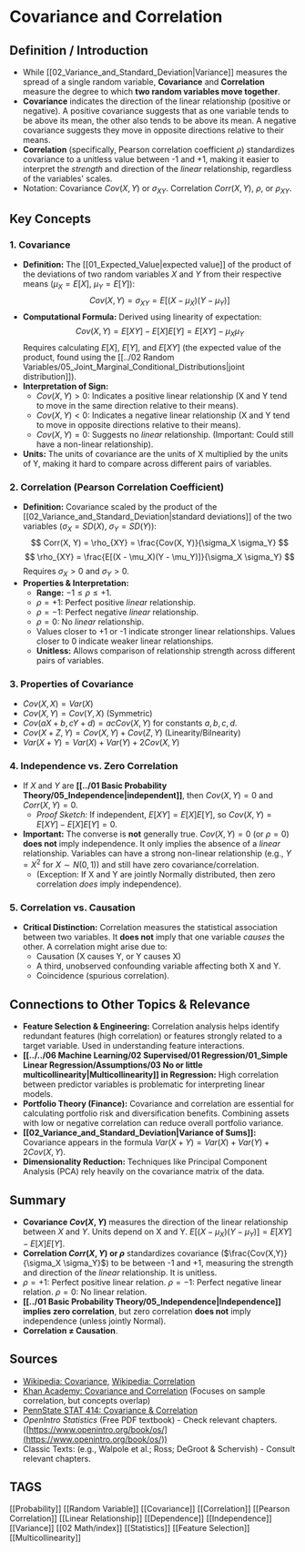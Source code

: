 # Covariance and Correlation

## Definition / Introduction
*   While [[02_Variance_and_Standard_Deviation|Variance]] measures the spread of a single random variable, **Covariance** and **Correlation** measure the degree to which **two random variables move together**.
*   **Covariance** indicates the direction of the linear relationship (positive or negative). A positive covariance suggests that as one variable tends to be above its mean, the other also tends to be above its mean. A negative covariance suggests they move in opposite directions relative to their means.
*   **Correlation** (specifically, Pearson correlation coefficient $\rho$) standardizes covariance to a unitless value between -1 and +1, making it easier to interpret the *strength* and direction of the *linear* relationship, regardless of the variables' scales.
*   Notation: Covariance $Cov(X, Y)$ or $\sigma_{XY}$. Correlation $Corr(X, Y)$, $\rho$, or $\rho_{XY}$.

## Key Concepts

### 1. Covariance
*   **Definition:** The [[01_Expected_Value|expected value]] of the product of the deviations of two random variables $X$ and $Y$ from their respective means ($\mu_X = E[X]$, $\mu_Y = E[Y]$):
    $$ Cov(X, Y) = \sigma_{XY} = E[(X - \mu_X)(Y - \mu_Y)] $$
*   **Computational Formula:** Derived using linearity of expectation:
    $$ Cov(X, Y) = E[XY] - E[X]E[Y] = E[XY] - \mu_X \mu_Y $$
    Requires calculating $E[X]$, $E[Y]$, and $E[XY]$ (the expected value of the product, found using the [[../02 Random Variables/05_Joint_Marginal_Conditional_Distributions|joint distribution]]).
*   **Interpretation of Sign:**
    *   $Cov(X, Y) > 0$: Indicates a positive linear relationship (X and Y tend to move in the same direction relative to their means).
    *   $Cov(X, Y) < 0$: Indicates a negative linear relationship (X and Y tend to move in opposite directions relative to their means).
    *   $Cov(X, Y) = 0$: Suggests no *linear* relationship. (Important: Could still have a non-linear relationship).
*   **Units:** The units of covariance are the units of X multiplied by the units of Y, making it hard to compare across different pairs of variables.

### 2. Correlation (Pearson Correlation Coefficient)
*   **Definition:** Covariance scaled by the product of the [[02_Variance_and_Standard_Deviation|standard deviations]] of the two variables ($\sigma_X = SD(X)$, $\sigma_Y = SD(Y)$):
    $$ Corr(X, Y) = \rho_{XY} = \frac{Cov(X, Y)}{\sigma_X \sigma_Y} $$
    $$ \rho_{XY} = \frac{E[(X - \mu_X)(Y - \mu_Y)]}{\sigma_X \sigma_Y} $$
    Requires $\sigma_X > 0$ and $\sigma_Y > 0$.
*   **Properties & Interpretation:**
    *   **Range:** $-1 \le \rho \le +1$.
    *   $\rho = +1$: Perfect positive *linear* relationship.
    *   $\rho = -1$: Perfect negative *linear* relationship.
    *   $\rho = 0$: No *linear* relationship.
    *   Values closer to +1 or -1 indicate stronger linear relationships. Values closer to 0 indicate weaker linear relationships.
    *   **Unitless:** Allows comparison of relationship strength across different pairs of variables.

### 3. Properties of Covariance
*   $Cov(X, X) = Var(X)$
*   $Cov(X, Y) = Cov(Y, X)$ (Symmetric)
*   $Cov(aX + b, cY + d) = ac Cov(X, Y)$ for constants $a, b, c, d$.
*   $Cov(X + Z, Y) = Cov(X, Y) + Cov(Z, Y)$ (Linearity/Bilnearity)
*   $Var(X+Y) = Var(X) + Var(Y) + 2 Cov(X, Y)$

### 4. Independence vs. Zero Correlation
*   If $X$ and $Y$ are **[[../01 Basic Probability Theory/05_Independence|independent]]**, then $Cov(X, Y) = 0$ and $Corr(X, Y) = 0$.
    *   *Proof Sketch:* If independent, $E[XY] = E[X]E[Y]$, so $Cov(X, Y) = E[XY] - E[X]E[Y] = 0$.
*   **Important:** The converse is **not** generally true. $Cov(X, Y) = 0$ (or $\rho = 0$) **does not** imply independence. It only implies the absence of a *linear* relationship. Variables can have a strong non-linear relationship (e.g., $Y = X^2$ for $X \sim N(0,1)$) and still have zero covariance/correlation.
    *   (Exception: If X and Y are jointly Normally distributed, then zero correlation *does* imply independence).

### 5. Correlation vs. Causation
*   **Critical Distinction:** Correlation measures the statistical association between two variables. It **does not** imply that one variable *causes* the other. A correlation might arise due to:
    *   Causation (X causes Y, or Y causes X)
    *   A third, unobserved confounding variable affecting both X and Y.
    *   Coincidence (spurious correlation).

## Connections to Other Topics & Relevance
*   **Feature Selection & Engineering:** Correlation analysis helps identify redundant features (high correlation) or features strongly related to a target variable. Used in understanding feature interactions.
*   **[[../../06 Machine Learning/02 Supervised/01 Regression/01_Simple Linear Regression/Assumptions/03 No or little multicollinearity|Multicollinearity]] in Regression:** High correlation between predictor variables is problematic for interpreting linear models.
*   **Portfolio Theory (Finance):** Covariance and correlation are essential for calculating portfolio risk and diversification benefits. Combining assets with low or negative correlation can reduce overall portfolio variance.
*   **[[02_Variance_and_Standard_Deviation|Variance of Sums]]:** Covariance appears in the formula $Var(X + Y) = Var(X) + Var(Y) + 2 Cov(X, Y)$.
*   **Dimensionality Reduction:** Techniques like Principal Component Analysis (PCA) rely heavily on the covariance matrix of the data.

## Summary
*   **Covariance $Cov(X, Y)$** measures the direction of the linear relationship between $X$ and $Y$. Units depend on X and Y. $E[(X-\mu_X)(Y-\mu_Y)] = E[XY] - E[X]E[Y]$.
*   **Correlation $Corr(X, Y)$ or $\rho$** standardizes covariance ($\frac{Cov(X,Y)}{\sigma_X \sigma_Y}$) to be between -1 and +1, measuring the strength and direction of the *linear* relationship. It is unitless.
*   $\rho = +1$: Perfect positive linear relation. $\rho = -1$: Perfect negative linear relation. $\rho = 0$: No linear relation.
*   **[[../01 Basic Probability Theory/05_Independence|Independence]] implies zero correlation**, but zero correlation **does not** imply independence (unless jointly Normal).
*   **Correlation $\neq$ Causation**.

## Sources
*   [Wikipedia: Covariance](https://en.wikipedia.org/wiki/Covariance), [Wikipedia: Correlation](https://en.wikipedia.org/wiki/Correlation)
*   [Khan Academy: Covariance and Correlation](https://www.khanacademy.org/math/statistics-probability/describing-relationships-quantitative-data/correlation-coefficient-r/v/correlation-and-causality) (Focuses on sample correlation, but concepts overlap)
*   [PennState STAT 414: Covariance & Correlation](https://online.stat.psu.edu/stat414/lesson/21/21.1)
*   *OpenIntro Statistics* (Free PDF textbook) - Check relevant chapters. ([https://www.openintro.org/book/os/](https://www.openintro.org/book/os/))
*   Classic Texts: (e.g., Walpole et al.; Ross; DeGroot & Schervish) - Consult relevant chapters.

## TAGS
[[Probability]] [[Random Variable]] [[Covariance]] [[Correlation]] [[Pearson Correlation]] [[Linear Relationship]] [[Dependence]] [[Independence]] [[Variance]] [[02 Math/index]] [[Statistics]] [[Feature Selection]] [[Multicollinearity]]